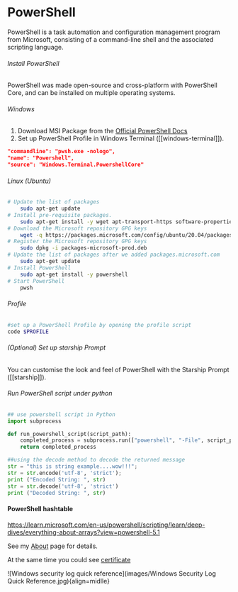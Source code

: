 # PowerShell 
PowerShell is a task automation and configuration management program from Microsoft, consisting of a command-line shell and the associated scripting language.

###### Install PowerShell
PowerShell was made open-source and cross-platform with PowerShell Core, and can be installed on multiple operating systems.

###### Windows
1. Download MSI Package from the [Official PowerShell Docs](https://docs.microsoft.com/en-us/powershell/scripting/install/installing-powershell-on-windows?view=powershell-7.2)
2. Set up PowerShell Profile in Windows Terminal ([[windows-terminal]]).
```json
"commandline": "pwsh.exe -nologo",
"name": "Powershell",
"source": "Windows.Terminal.PowershellCore"
```

###### Linux (Ubuntu)
```bash
# Update the list of packages
    sudo apt-get update
# Install pre-requisite packages.
    sudo apt-get install -y wget apt-transport-https software-properties-common
# Download the Microsoft repository GPG keys
    wget -q https://packages.microsoft.com/config/ubuntu/20.04/packages-microsoft-prod.deb
# Register the Microsoft repository GPG keys
    sudo dpkg -i packages-microsoft-prod.deb
# Update the list of packages after we added packages.microsoft.com
    sudo apt-get update
# Install PowerShell
    sudo apt-get install -y powershell
# Start PowerShell
    pwsh
```

###### Profile

```powershell
#set up a PowerShell Profile by opening the profile script
code $PROFILE
```

###### (Optional) Set up starship Prompt
You can customise the look and feel of PowerShell with the Starship Prompt ([[starship]]).

###### Run PowerShell script under python
```python
## use powershell script in Python
import subprocess

def run_powershell_script(script_path):
    completed_process = subprocess.run(["powershell", "-File", script_path], capture_output=True)
    return completed_process

##using the decode method to decode the returned message
str = "this is string example....wow!!!";
str = str.encode('utf-8', 'strict');
print ("Encoded String: ", str)
str = str.decode('utf-8', 'strict')
print ("Decoded String: ", str)
```


#### PowerShell hashtable
https://learn.microsoft.com/en-us/powershell/scripting/learn/deep-dives/everything-about-arrays?view=powershell-5.1


See my [About](about.md) page for details.

At the same time you could see [certificate](certificate.md)

<!-- images/linux-file-system.jpg -->
<!-- ![alt text](linux-file-system.jpg "Title") -->
<!-- ![Alt text](images/linux-file-system.jpg) -->
<!-- <img src="/docs/docs/images/linux-file-system.jpg"> -->
![Windows security log quick reference](images/Windows Security Log Quick Reference.jpg){align=midlle}
